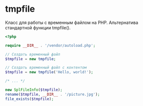 # tmpfile
Класс для работы с временным файлом на PHP. Альтернатива стандартной функции tmpfile().

```php
<?php

require __DIR__ . '/vendor/autoload.php';

// Создать временный файл
$tmpfile = new tmpfile;

// Создать временный файл с контентом
$tmpfile = new tmpfile('Hello, world!');

/* ... */

new SplFileInfo($tmpfile);
rename($tmpfile, __DIR__ . '/picture.jpg');
file_exists($tmpfile);
```
